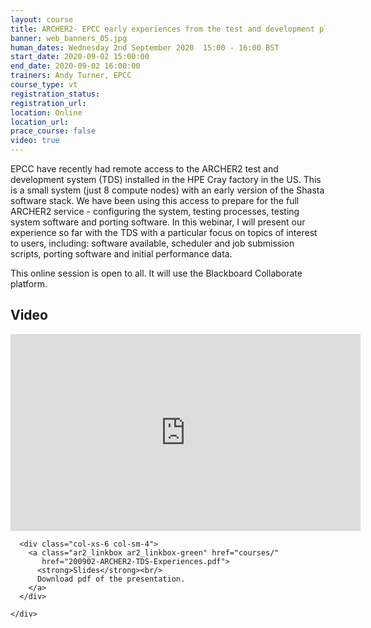 ```yaml
---
layout: course
title: ARCHER2- EPCC early experiences from the test and development platform 
banner: web_banners_05.jpg
human_dates: Wednesday 2nd September 2020  15:00 - 16:00 BST
start_date: 2020-09-02 15:00:00
end_date: 2020-09-02 16:00:00
trainers: Andy Turner, EPCC
course_type: vt
registration_status:
registration_url:
location: Online
location_url:
prace_course: false
video: true
---
```


EPCC have recently had remote access to the ARCHER2 test and development system (TDS) installed in the HPE Cray factory in the US. This is a small system (just 8 compute nodes) with an early version of the Shasta software stack. We have been using this access to prepare for the full ARCHER2 service - configuring the system, testing processes, testing system software and porting software. In this webinar, I will present our experience so far with the TDS with a particular focus on topics of interest to users, including: software available, scheduler and job submission scripts, porting software and initial performance data.

This online session is open to all. It will use the Blackboard Collaborate platform.


<!--

<section id="service">

  <div class="row ">	

      <div class="col-xs-6 col-sm-4">
        <a class="ar2_linkbox ar2_linkbox-teal" 
          href="https://eu.bbcollab.com/guest/6ada2b42557941d5b15e961af4c7cd26">
          <strong>Join Session</strong><br/>
          Join this online session in your browser
        </a>
      </div>

      <div class="col-xs-6 col-sm-4">
        <a class="ar2_linkbox ar2_linkbox-green" href="courses/"
           href="myevents.ics">
          <strong>Add to Calendar</strong><br/>
          Download ICS file to add this event to your calendar complete with join link
        </a>
      </div>

											
    </div>


-->


<h2><a name="video">Video</a></h2>

<div>

<iframe title="Video"  width="560" height="315" src="https://www.youtube.com/embed/YAqgUH3mV3c" frameborder="0" allow="accelerometer; autoplay; encrypted-media; gyroscope; picture-in-picture" allowfullscreen></iframe>

</div>





<section id="service">
  <div class="container">
    <div class="row ">	

<!--

      <div class="col-xs-6 col-sm-4">
        <a class="ar2_linkbox ar2_linkbox-teal" href="  ">
          <strong>Transcript</strong><br/>
          Download a transcript of the video audio
        </a>
      </div>

-->

      <div class="col-xs-6 col-sm-4">
        <a class="ar2_linkbox ar2_linkbox-green" href="courses/"
           href="200902-ARCHER2-TDS-Experiences.pdf">
          <strong>Slides</strong><br/>
          Download pdf of the presentation.
        </a>
      </div>
										
    </div>
  </div>
</section>

